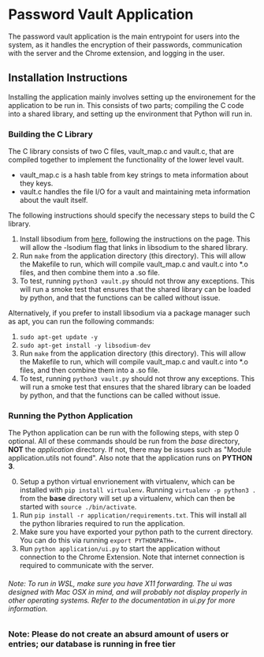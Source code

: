 # Password Vault Application

The password vault application is the main entrypoint for users into the system, as it handles the encryption of their passwords, communication with the server and the Chrome extension, and logging in the user.

## Installation Instructions

Installing the application mainly involves setting up the environement for the application to be run in. This consists of two parts; compiling the C code into a shared library, and setting up the environment that Python will run in.

### Building the C Library

The C library consists of two C files, vault_map.c and vault.c, that are compiled together to implement the functionality of the lower level vault. 

- vault_map.c is a hash table from key strings to meta information about they keys.
- vault.c handles the file I/O for a vault and maintaining meta information about the vault itself.

The following instructions should specify the necessary steps to build the C library.

1. Install libsodium from [here](https://libsodium.gitbook.io/doc/installation), following the instructions on the page. This will allow the -lsodium flag that links in libsodium to the shared library.
2. Run `make` from the application directory (this directory). This will allow the Makefile to run, which will compile vault_map.c and vault.c into *.o files, and then combine them into a .so file.
3. To test, running `python3 vault.py` should not throw any exceptions. This will run a smoke test that ensures that the shared library can be loaded by python, and that the functions can be called without issue.

Alternatively, if you prefer to install libsodium via a package manager such as apt, you can run the following commands:

1. `sudo apt-get update -y`
2. `sudo apt-get install -y libsodium-dev`
3. Run `make` from the application directory (this directory). This will allow the Makefile to run, which will compile vault_map.c and vault.c into *.o files, and then combine them into a .so file.
4. To test, running `python3 vault.py` should not throw any exceptions. This will run a smoke test that ensures that the shared library can be loaded by python, and that the functions can be called without issue. 

### Running the Python Application

The Python application can be run with the following steps, with step 0 optional. All of these commands should be run from the *base* directory, **NOT** the *application* directory. If not, there may be issues such as "Module application.utils not found". Also note that the application runs on **PYTHON 3**.

0. Setup a python virtual envrionement with virtualenv, which can be installed with `pip install virtualenv`. Running `virtualenv -p python3 .` from the **base** directory will set up a virtualenv, which can then be started with `source ./bin/activate`.
1. Run `pip install -r application/requirements.txt`. This will install all the python libraries required to run the application.
2. Make sure you have exported your python path to the current directory. You can do this via running `export PYTHONPATH=.`
3. Run `python application/ui.py` to start the application without connection to the Chrome Extension. Note that internet connection is required to communicate with the server.

###### Note: To run in WSL, make sure you have X11 forwarding. The ui was designed with Mac OSX in mind, and will probably not display properly in other operating systems. Refer to the documentation in ui.py for more information.

### Note: Please do not create an absurd amount of users or entries; our database is running in free tier
